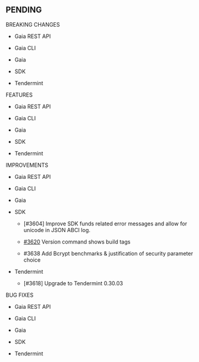 ## PENDING

BREAKING CHANGES

* Gaia REST API

* Gaia CLI

* Gaia

* SDK

* Tendermint

FEATURES

* Gaia REST API

* Gaia CLI

* Gaia

* SDK

* Tendermint


IMPROVEMENTS

* Gaia REST API

* Gaia CLI

* Gaia

* SDK
  * [\#3604] Improve SDK funds related error messages and allow for unicode in
  JSON ABCI log.
  * [\#3620](https://github.com/cosmos/cosmos-sdk/pull/3620) Version command shows build tags

  * \#3638 Add Bcrypt benchmarks & justification of security parameter choice

* Tendermint
  * [\#3618] Upgrade to Tendermint 0.30.03

BUG FIXES

* Gaia REST API

* Gaia CLI

* Gaia

* SDK

* Tendermint
